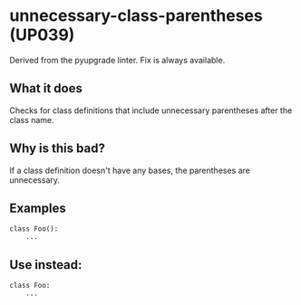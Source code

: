 # unnecessary-class-parentheses (UP039)
Derived from the pyupgrade linter.
Fix is always available.
## What it does
Checks for class definitions that include unnecessary parentheses after
the class name.
## Why is this bad?
If a class definition doesn't have any bases, the parentheses are
unnecessary.
## Examples
```
class Foo():
    ...
```
## Use instead:
```
class Foo:
    ...
```